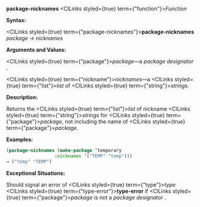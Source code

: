 **package-nicknames** <ClLinks styled={true} term={"function"}><i>Function</i></ClLinks> 



**Syntax:** 



<ClLinks styled={true} term={"package-nicknames"}><b>package-nicknames</b></ClLinks> *package → nicknames* 



**Arguments and Values:** 



<ClLinks styled={true} term={"package"}><i>package</i></ClLinks>—a *package designator* . 



<ClLinks styled={true} term={"nickname"}><i>nicknames</i></ClLinks>—a <ClLinks styled={true} term={"list"}><i>list</i></ClLinks> of <ClLinks styled={true} term={"string"}><i>strings</i></ClLinks>. 



**Description:** 



Returns the <ClLinks styled={true} term={"list"}><i>list</i></ClLinks> of nickname <ClLinks styled={true} term={"string"}><i>strings</i></ClLinks> for <ClLinks styled={true} term={"package"}><i>package</i></ClLinks>, not including the name of <ClLinks styled={true} term={"package"}><i>package</i></ClLinks>. 

**Examples:**
```lisp
(package-nicknames (make-package ’temporary 
				  :nicknames ’("TEMP" "temp"))) 
→ ("temp" "TEMP") 
```
**Exceptional Situations:** 



Should signal an error of <ClLinks styled={true} term={"type"}><i>type</i></ClLinks> <ClLinks styled={true} term={"type-error"}><b>type-error</b></ClLinks> if <ClLinks styled={true} term={"package"}><i>package</i></ClLinks> is not a *package designator* . 







 



 



